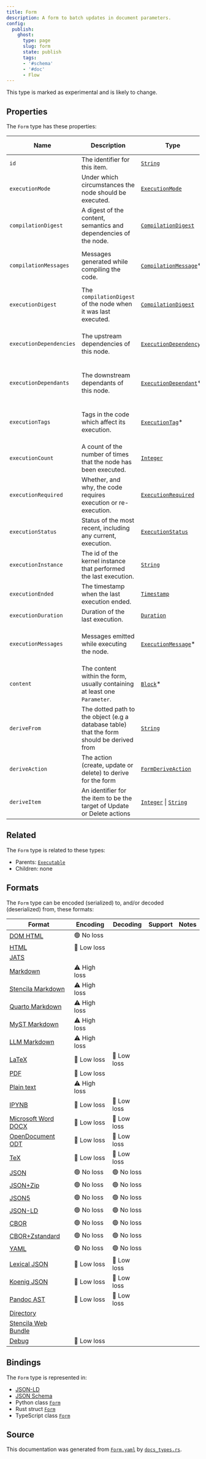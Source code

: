```yaml
---
title: Form
description: A form to batch updates in document parameters.
config:
  publish:
    ghost:
      type: page
      slug: form
      state: publish
      tags:
      - '#schema'
      - '#doc'
      - Flow
---
```


This type is marked as experimental and is likely to change.

## Properties

The `Form` type has these properties:

| Name                    | Description                                                                               | Type                                                                                                                                       | Inherited from                                                             | `JSON-LD @id`                        | Aliases                                                                                                                   |
| ----------------------- | ----------------------------------------------------------------------------------------- | ------------------------------------------------------------------------------------------------------------------------------------------ | -------------------------------------------------------------------------- | ------------------------------------ | ------------------------------------------------------------------------------------------------------------------------- |
| `id`                    | The identifier for this item.                                                             | [`String`](https://stencila.ghost.io/docs/reference/schema/string)                                                                         | [`Entity`](https://stencila.ghost.io/docs/reference/schema/entity)         | [`schema:id`](https://schema.org/id) | -                                                                                                                         |
| `executionMode`         | Under which circumstances the node should be executed.                                    | [`ExecutionMode`](https://stencila.ghost.io/docs/reference/schema/execution-mode)                                                          | [`Executable`](https://stencila.ghost.io/docs/reference/schema/executable) | `stencila:executionMode`             | `execution-mode`, `execution_mode`                                                                                        |
| `compilationDigest`     | A digest of the content, semantics and dependencies of the node.                          | [`CompilationDigest`](https://stencila.ghost.io/docs/reference/schema/compilation-digest)                                                  | [`Executable`](https://stencila.ghost.io/docs/reference/schema/executable) | `stencila:compilationDigest`         | `compilation-digest`, `compilation_digest`                                                                                |
| `compilationMessages`   | Messages generated while compiling the code.                                              | [`CompilationMessage`](https://stencila.ghost.io/docs/reference/schema/compilation-message)*                                               | [`Executable`](https://stencila.ghost.io/docs/reference/schema/executable) | `stencila:compilationMessages`       | `compilation-messages`, `compilation_messages`, `compilationMessage`, `compilation-message`, `compilation_message`        |
| `executionDigest`       | The `compilationDigest` of the node when it was last executed.                            | [`CompilationDigest`](https://stencila.ghost.io/docs/reference/schema/compilation-digest)                                                  | [`Executable`](https://stencila.ghost.io/docs/reference/schema/executable) | `stencila:executionDigest`           | `execution-digest`, `execution_digest`                                                                                    |
| `executionDependencies` | The upstream dependencies of this node.                                                   | [`ExecutionDependency`](https://stencila.ghost.io/docs/reference/schema/execution-dependency)*                                             | [`Executable`](https://stencila.ghost.io/docs/reference/schema/executable) | `stencila:executionDependencies`     | `execution-dependencies`, `execution_dependencies`, `executionDependency`, `execution-dependency`, `execution_dependency` |
| `executionDependants`   | The downstream dependants of this node.                                                   | [`ExecutionDependant`](https://stencila.ghost.io/docs/reference/schema/execution-dependant)*                                               | [`Executable`](https://stencila.ghost.io/docs/reference/schema/executable) | `stencila:executionDependants`       | `execution-dependants`, `execution_dependants`, `executionDependant`, `execution-dependant`, `execution_dependant`        |
| `executionTags`         | Tags in the code which affect its execution.                                              | [`ExecutionTag`](https://stencila.ghost.io/docs/reference/schema/execution-tag)*                                                           | [`Executable`](https://stencila.ghost.io/docs/reference/schema/executable) | `stencila:executionTags`             | `execution-tags`, `execution_tags`, `executionTag`, `execution-tag`, `execution_tag`                                      |
| `executionCount`        | A count of the number of times that the node has been executed.                           | [`Integer`](https://stencila.ghost.io/docs/reference/schema/integer)                                                                       | [`Executable`](https://stencila.ghost.io/docs/reference/schema/executable) | `stencila:executionCount`            | `execution-count`, `execution_count`                                                                                      |
| `executionRequired`     | Whether, and why, the code requires execution or re-execution.                            | [`ExecutionRequired`](https://stencila.ghost.io/docs/reference/schema/execution-required)                                                  | [`Executable`](https://stencila.ghost.io/docs/reference/schema/executable) | `stencila:executionRequired`         | `execution-required`, `execution_required`                                                                                |
| `executionStatus`       | Status of the most recent, including any current, execution.                              | [`ExecutionStatus`](https://stencila.ghost.io/docs/reference/schema/execution-status)                                                      | [`Executable`](https://stencila.ghost.io/docs/reference/schema/executable) | `stencila:executionStatus`           | `execution-status`, `execution_status`                                                                                    |
| `executionInstance`     | The id of the kernel instance that performed the last execution.                          | [`String`](https://stencila.ghost.io/docs/reference/schema/string)                                                                         | [`Executable`](https://stencila.ghost.io/docs/reference/schema/executable) | `stencila:executionInstance`         | `execution-instance`, `execution_instance`                                                                                |
| `executionEnded`        | The timestamp when the last execution ended.                                              | [`Timestamp`](https://stencila.ghost.io/docs/reference/schema/timestamp)                                                                   | [`Executable`](https://stencila.ghost.io/docs/reference/schema/executable) | `stencila:executionEnded`            | `execution-ended`, `execution_ended`                                                                                      |
| `executionDuration`     | Duration of the last execution.                                                           | [`Duration`](https://stencila.ghost.io/docs/reference/schema/duration)                                                                     | [`Executable`](https://stencila.ghost.io/docs/reference/schema/executable) | `stencila:executionDuration`         | `execution-duration`, `execution_duration`                                                                                |
| `executionMessages`     | Messages emitted while executing the node.                                                | [`ExecutionMessage`](https://stencila.ghost.io/docs/reference/schema/execution-message)*                                                   | [`Executable`](https://stencila.ghost.io/docs/reference/schema/executable) | `stencila:executionMessages`         | `execution-messages`, `execution_messages`, `executionMessage`, `execution-message`, `execution_message`                  |
| `content`               | The content within the form, usually containing at least one `Parameter`.                 | [`Block`](https://stencila.ghost.io/docs/reference/schema/block)*                                                                          | -                                                                          | `stencila:content`                   | -                                                                                                                         |
| `deriveFrom`            | The dotted path to the object (e.g a database table) that the form should be derived from | [`String`](https://stencila.ghost.io/docs/reference/schema/string)                                                                         | -                                                                          | `stencila:deriveFrom`                | `derive-from`, `derive_from`                                                                                              |
| `deriveAction`          | The action (create, update or delete) to derive for the form                              | [`FormDeriveAction`](https://stencila.ghost.io/docs/reference/schema/form-derive-action)                                                   | -                                                                          | `stencila:deriveAction`              | `derive-action`, `derive_action`                                                                                          |
| `deriveItem`            | An identifier for the item to be the target of Update or Delete actions                   | [`Integer`](https://stencila.ghost.io/docs/reference/schema/integer) \| [`String`](https://stencila.ghost.io/docs/reference/schema/string) | -                                                                          | `stencila:deriveItem`                | `derive-item`, `derive_item`                                                                                              |

## Related

The `Form` type is related to these types:

- Parents: [`Executable`](https://stencila.ghost.io/docs/reference/schema/executable)
- Children: none

## Formats

The `Form` type can be encoded (serialized) to, and/or decoded (deserialized) from, these formats:

| Format                                                                       | Encoding     | Decoding   | Support | Notes |
| ---------------------------------------------------------------------------- | ------------ | ---------- | ------- | ----- |
| [DOM HTML](https://stencila.ghost.io/docs/reference/formats/dom.html)        | 🟢 No loss    |            |         |
| [HTML](https://stencila.ghost.io/docs/reference/formats/html)                | 🔷 Low loss   |            |         |
| [JATS](https://stencila.ghost.io/docs/reference/formats/jats)                |              |            |         |
| [Markdown](https://stencila.ghost.io/docs/reference/formats/md)              | ⚠️ High loss |            |         |
| [Stencila Markdown](https://stencila.ghost.io/docs/reference/formats/smd)    | ⚠️ High loss |            |         |
| [Quarto Markdown](https://stencila.ghost.io/docs/reference/formats/qmd)      | ⚠️ High loss |            |         |
| [MyST Markdown](https://stencila.ghost.io/docs/reference/formats/myst)       | ⚠️ High loss |            |         |
| [LLM Markdown](https://stencila.ghost.io/docs/reference/formats/llmd)        | ⚠️ High loss |            |         |
| [LaTeX](https://stencila.ghost.io/docs/reference/formats/latex)              | 🔷 Low loss   | 🔷 Low loss |         |
| [PDF](https://stencila.ghost.io/docs/reference/formats/pdf)                  | 🔷 Low loss   |            |         |
| [Plain text](https://stencila.ghost.io/docs/reference/formats/text)          | ⚠️ High loss |            |         |
| [IPYNB](https://stencila.ghost.io/docs/reference/formats/ipynb)              | 🔷 Low loss   | 🔷 Low loss |         |
| [Microsoft Word DOCX](https://stencila.ghost.io/docs/reference/formats/docx) | 🔷 Low loss   | 🔷 Low loss |         |
| [OpenDocument ODT](https://stencila.ghost.io/docs/reference/formats/odt)     | 🔷 Low loss   | 🔷 Low loss |         |
| [TeX](https://stencila.ghost.io/docs/reference/formats/tex)                  | 🔷 Low loss   | 🔷 Low loss |         |
| [JSON](https://stencila.ghost.io/docs/reference/formats/json)                | 🟢 No loss    | 🟢 No loss  |         |
| [JSON+Zip](https://stencila.ghost.io/docs/reference/formats/json.zip)        | 🟢 No loss    | 🟢 No loss  |         |
| [JSON5](https://stencila.ghost.io/docs/reference/formats/json5)              | 🟢 No loss    | 🟢 No loss  |         |
| [JSON-LD](https://stencila.ghost.io/docs/reference/formats/jsonld)           | 🟢 No loss    | 🟢 No loss  |         |
| [CBOR](https://stencila.ghost.io/docs/reference/formats/cbor)                | 🟢 No loss    | 🟢 No loss  |         |
| [CBOR+Zstandard](https://stencila.ghost.io/docs/reference/formats/cbor.zstd) | 🟢 No loss    | 🟢 No loss  |         |
| [YAML](https://stencila.ghost.io/docs/reference/formats/yaml)                | 🟢 No loss    | 🟢 No loss  |         |
| [Lexical JSON](https://stencila.ghost.io/docs/reference/formats/lexical)     | 🔷 Low loss   | 🔷 Low loss |         |
| [Koenig JSON](https://stencila.ghost.io/docs/reference/formats/koenig)       | 🔷 Low loss   | 🔷 Low loss |         |
| [Pandoc AST](https://stencila.ghost.io/docs/reference/formats/pandoc)        | 🔷 Low loss   | 🔷 Low loss |         |
| [Directory](https://stencila.ghost.io/docs/reference/formats/directory)      |              |            |         |
| [Stencila Web Bundle](https://stencila.ghost.io/docs/reference/formats/swb)  |              |            |         |
| [Debug](https://stencila.ghost.io/docs/reference/formats/debug)              | 🔷 Low loss   |            |         |

## Bindings

The `Form` type is represented in:

- [JSON-LD](https://stencila.org/Form.jsonld)
- [JSON Schema](https://stencila.org/Form.schema.json)
- Python class [`Form`](https://github.com/stencila/stencila/blob/main/python/python/stencila/types/form.py)
- Rust struct [`Form`](https://github.com/stencila/stencila/blob/main/rust/schema/src/types/form.rs)
- TypeScript class [`Form`](https://github.com/stencila/stencila/blob/main/ts/src/types/Form.ts)

## Source

This documentation was generated from [`Form.yaml`](https://github.com/stencila/stencila/blob/main/schema/Form.yaml) by [`docs_types.rs`](https://github.com/stencila/stencila/blob/main/rust/schema-gen/src/docs_types.rs).
